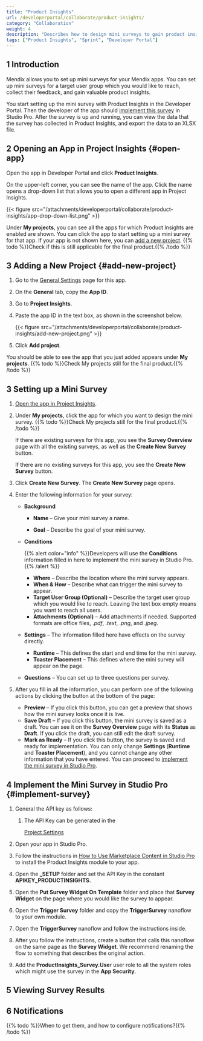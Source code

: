 ```yaml
---
title: "Product Insights"
url: /developerportal/collaborate/product-insights/
category: "Collaboration"
weight: 4
description: "Describes how to design mini surveys to gain product insights into your app and view the survey results."
tags: ["Product Insights", "Sprint", "Developer Portal"]
---
```


## 1 Introduction

Mendix allows you to set up mini surveys for your Mendix apps. You can set up mini surveys for a target user group which you would like to reach, collect their feedback, and gain valuable product insights.

You start setting up the mini survey with Product Insights in the Developer Portal. Then the developer of the app should [implement this survey](#implement-survey) in Studio Pro. After the survey is up and running, you can view the data that the survey has collected in Product Insights, and export the data to an XLSX file.

## 2 Opening an App in Project Insights {#open-app}

Open the app in Developer Portal and click **Product Insights**. 

On the upper-left corner, you can see the name of the app. Click the name opens a drop-down list that allows you to open a different app in Project Insights.

{{< figure src="/attachments/developerportal/collaborate/product-insights/app-drop-down-list.png" >}}

Under **My projects**, you can see all the apps for which Product Insights are enabled are shown. You can click the app to start setting up a mini survey for that app. If your app is not shown here, you can [add a new project](#add-new-project). {{% todo %}}Check if this is still applicable for the final product.{{% /todo %}}

## 3 Adding a New Project {#add-new-project}

1. Go to the [General Settings](/developerportal/collaborate/general-settings/#2-general) page for this app.
2. On the **General** tab, copy the **App ID**. 
3. Go to **Project Insights**.
4.  Paste the app ID in the text box, as shown in the screenshot below.

    {{< figure src="/attachments/developerportal/collaborate/product-insights/add-new-project.png" >}}

5. Click **Add project**.

You should be able to see the app that you just added appears under **My projects**. {{% todo %}}Check My projects still for the final product.{{% /todo %}}

## 3 Setting up a Mini Survey

1. [Open the app in Project Insights](#open-app).

2. Under **My projects**, click the app for which you want to design the mini survey. {{% todo %}}Check My projects still for the final product.{{% /todo %}}

   If there are existing surveys for this app, you see the **Survey Overview** page with all the existing surveys, as well as the **Create New Survey** button.

   If there are no existing surveys for this app, you see the **Create New Survey** button.

3. Click **Create New Survey**. The **Create New Survey** page opens.

4. Enter the following information for your survey:

   * **Background**

     * **Name** – Give your mini survey a name.

     * **Goal** – Describe the goal of your mini survey.

   * **Conditions**

     {{% alert color="info" %}}Developers will use the **Conditions** information filled in here to implement the mini survey in Studio Pro.{{% /alert %}}

     * **Where** – Describe the location where the mini survey appears.
     * **When & How** – Describe what can trigger the mini survey to appear.
     * **Target User Group (Optional)** – Describe the target user group which you would like to reach. Leaving the text box empty means you want to reach all users.
     * **Attachments (Optional)** – Add attachments if needed. Supported formats are office files, .*pdf*, .*text*, .*png*, and .*jpeg*.

   * **Settings** – The information filled here have effects on the survey directly.

     * **Runtime** –  This defines the start and end time for the mini survey.
     * **Toaster Placement** – This defines where the mini survey will appear on the page.

   * **Questions** – You can set up to three questions per survey.

5. After you fill in all the information, you can perform one of the following actions by clicking the button at the bottom of the page:
   * **Preview** – If you click this button, you can get a preview that shows how the mini survey looks once it is live.
   * **Save Draft** – If you click this button, the mini survey is saved as a draft. You can see it on the **Survey Overview** page with its **Status** as **Draft**. If you click the draft, you can still edit the draft survey.
   * **Mark as Ready** – If you click this button, the survey is saved and ready for implementation. You can only change **Settings** (**Runtime** and **Toaster Placement**), and you cannot change any other information that you have entered. You can proceed to [implement the mini survey in Studio Pro](#implement-survey).


## 4 Implement the Mini Survey in Studio Pro {#implement-survey}

1. General the API key as follows:

   1. The API Key can be generated in the 

      [ Project Settings](https://productinsights.mendix.com/#)

2. Open your app in Studio Pro.

3. Follow the instructions in [How to Use Marketplace Content in Studio Pro](/appstore/general/app-store-content/) to install the Product Insights module to your app.

4. Open the **_SETUP** folder and set the API Key in the constant **APIKEY_PRODUCTINSIGHTS.** 

5. Open the **Put Survey Widget On Template** folder and place that **Survey Widget** on the page where you would like the survey to appear.

6. Open the **Trigger Survey** folder and copy the **TriggerSurvey** nanoflow to your own module.

7. Open the **TriggerSurvey** nanoflow and follow the instructions inside.

8. After you follow the instructions, create a button that calls this nanoflow on the same page as the **Survey Widget**. We recommend renaming the flow to something that describes the original action.

9. Add the **ProductInsights_Survey.Use**r user role to all the system roles which might use the survey in the **App Security**.

## 5 Viewing Survey Results

## 6 Notifications

{{% todo %}}When to get them, and how to configure notifications?{{% /todo %}}
